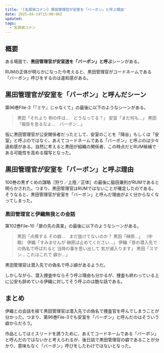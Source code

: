 ```yaml
---
title: '[名探偵コナン] 黒田管理官が安室を「バーボン」と呼ぶ理由'
date: 2025-04-14T15:00:00Z
updated:
tags:
  - 名探偵コナン
---
```


## 概要

ある場面で、**黒田管理官が安室透を「バーボン」と呼ぶ**シーンがある。

RUMの正体が明らかになった今考えると、黒田管理官がコードネームである「バーボン」呼びをするのは違和感がある。

## 黒田管理官が安室を「バーボン」と呼んだシーン

第96巻File-3「『ミケ』じゃなくて」の最後に以下のようなシーンがある。

> 黒田「それより 例の件は…　どうなってる？」
> 安室「まだ何も…」
> 黒田「報告を怠るなよ…　バーボン…」

仮に黒田管理官が公安関係者だったとして、安室のことを「降谷」もしくは「安室」と呼ぶのではなく、あえてコードネームである「バーボン」と呼ぶのは少々違和感がある。自然に考えると黒田が組織の関係者、この時点だとRUM候補である可能性を高める描写となった。

## 黒田管理官が安室を「バーボン」と呼ぶ理由

100巻の黒ずくめの謀略［狩り／上陸／正体］の最後に脇田兼則がRUMであると明らかされた。つまり、黒田管理官はRUMではないことが確定したのである。そうなると、黒田管理官が安室を「バーボン」と呼んだ理由がよく分からなくなってしまった。

### 黒田管理官と伊織無我との会話

第102巻File-10「扉の先の真実」の最後に以下のようなシーンがある。

> 黒田「点検する その癖…　まだ抜けてないのか？
> 黒田「榊原…」
> （中略）
> 伊織「すみませんが 榊原は止めてください…」
> 伊織「昔の潜入先での偽名で呼ばれると 当時の事を思い出して 気が滅入ります」
> 黒田「スマン… これはこれで 癖か…」

黒田管理官は潜入先での偽名で呼ぶ癖があるようだ。

しかしながら、潜入捜査中ならそう呼ぶ理由も分かるが、捜査も終わっている上に公安も辞めている伊織に対してそう呼ぶのは酷な話である。

## まとめ

伊織との会話を経て黒田管理官は潜入先での偽名で捜査官を呼んでしまうことが分かった。つまり、第96巻File-3でも安室を「バーボン」と呼んだのはそういう癖からだろう。

作品としてはミスリードを誘うために、あえてコードネームである「バーボン」と呼んだのではないかと考えられるが、後日談で黒田管理官の癖であることが分かり、意味もなく「バーボン」呼びをしたわけではないとなった。
